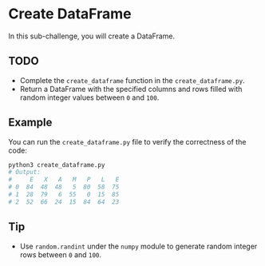 # Create DataFrame

In this sub-challenge, you will create a DataFrame.

## TODO

- Complete the `create_dataframe` function in the `create_dataframe.py`.
- Return a DataFrame with the specified columns and rows filled with random integer values between `0` and `100`.

## Example

You can run the `create_dataframe.py` file to verify the correctness of the code:

```zsh
python3 create_dataframe.py
# Output:
#     E   X   A   M   P   L   E
# 0  84  48  48   5  80  58  75
# 1  28  79   6  55   0  15  85
# 2  52  66  24  15  84  64  23
```

## Tip

- Use `random.randint` under the `numpy` module to generate random integer rows between `0` and `100`.
